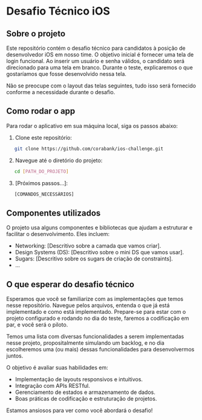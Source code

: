 # Desafio Técnico iOS

## Sobre o projeto

Este repositório contém o desafio técnico para candidatos à posição de desenvolvedor iOS em nosso time. O objetivo inicial é fornecer uma tela de login funcional. Ao inserir um usuário e senha válidos, o candidato será direcionado para uma tela em branco. Durante o teste, explicaremos o que gostaríamos que fosse desenvolvido nessa tela.

Não se preocupe com o layout das telas seguintes, tudo isso será fornecido conforme a necessidade durante o desafio.

## Como rodar o app

Para rodar o aplicativo em sua máquina local, siga os passos abaixo:

1. Clone este repositório:
   
```bash
   git clone https://github.com/corabank/ios-challenge.git
```

2. Navegue até o diretório do projeto:
   
```bash
   cd [PATH_DO_PROJETO]
```
 
3. [Próximos passos...]:
   
```bash
   [COMANDOS_NECESSÁRIOS]
```

## Componentes utilizados

O projeto usa alguns componentes e bibliotecas que ajudam a estruturar e facilitar o desenvolvimento. Eles incluem:
- Networking: [Descritivo sobre a camada que vamos criar].
- Design Systems (DS): [Descritivo sobre o mini DS que vamos usar].
- Sugars: [Descritivo sobre os sugars de criação de constraints].
- ...

## O que esperar do desafio técnico

Esperamos que você se familiarize com as implementações que temos nesse repositório. Navegue pelos arquivos, entenda o que já está implementado e como está implementado. Prepare-se para estar com o projeto configurado e rodando no dia do teste, faremos a codificação em par, e você será o piloto.

Temos uma lista com diversas funcionalidades a serem implementadas nesse projeto, propositalmente simulando um backlog, e no dia escolheremos uma (ou mais) dessas funcionalidades para desenvolvermos juntos.

O objetivo é avaliar suas habilidades em:
- Implementação de layouts responsivos e intuitivos.
- Integração com APIs RESTful.
- Gerenciamento de estados e armazenamento de dados.
- Boas práticas de codificação e estruturação de projetos.


Estamos ansiosos para ver como você abordará o desafio!
